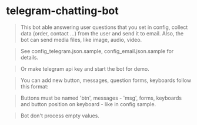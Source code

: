 # telegram-chatting-bot

> This bot able answering user questions that you set in config, collect data (order, contact ...) from the user and send it to email. Also, the bot can send media files, like image, audio, video.

> See config_telegram.json.sample, config_email.json.sample for details.

> Or make telegram api key and start the bot for demo.

> You can add new button, messages, question forms, keyboards follow this format:

> Buttons must be named 'btn<number>', messages - 'msg<number>', forms, keyboards and button position on keyboard - like in config sample. 


> Bot don't process empty values.
